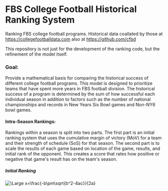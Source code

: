 # FBS College Football Historical Ranking System
Ranking FBS college football programs. Historical data coallated by those at
https://collegefootballdata.com also at https://github.com/cfbd

This repository is not just for the development of the ranking code, but the
refinement of the model itself.

### Goal:
Provide a mathematical basis for comparing the historical success of  different
college football programs. This model is designed to prioritize teams that have
spent more years in FBS football division. The historical success of a program
is determined by the sum of how successful each individual season in addition to
factors such as the number of national championships and records in New Years
Six Bowl games and Non-NY6 bowl games.

#### Intra-Season Rankings:
Rankings within a season is split into two parts. The first part is an initial
ranking system that uses the cumulative margin of victory (MoV) for a team and
their strength of schedule (SoS) for that season. The second part is to scale
the results of each game based on location of the game, results, and initial
rank of the opponent. This creates a score that rates how positive or negative
that game's result has on the team's season.

##### Initial Ranking
<img src="https://latex.codecogs.com/svg.latex?\Large&space;Initial&space;Ranking&space;Score=MoV\frac{(2*Opp.&space;Win&space;Pct)+Opp.&space;Opp.&space;Win&space;Pct}{3}" title="\Large x=\frac{-b\pm\sqrt{b^2-4ac}}{2a}" />
